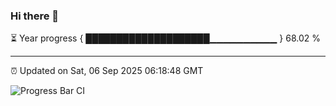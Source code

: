 ### Hi there 👋

⏳ Year progress { ████████████████████▁▁▁▁▁▁▁▁▁▁ } 68.02 %

---

⏰ Updated on Sat, 06 Sep 2025 06:18:48 GMT

![Progress Bar CI](https://github.com/liununu/liununu/workflows/Progress%20Bar%20CI/badge.svg)
